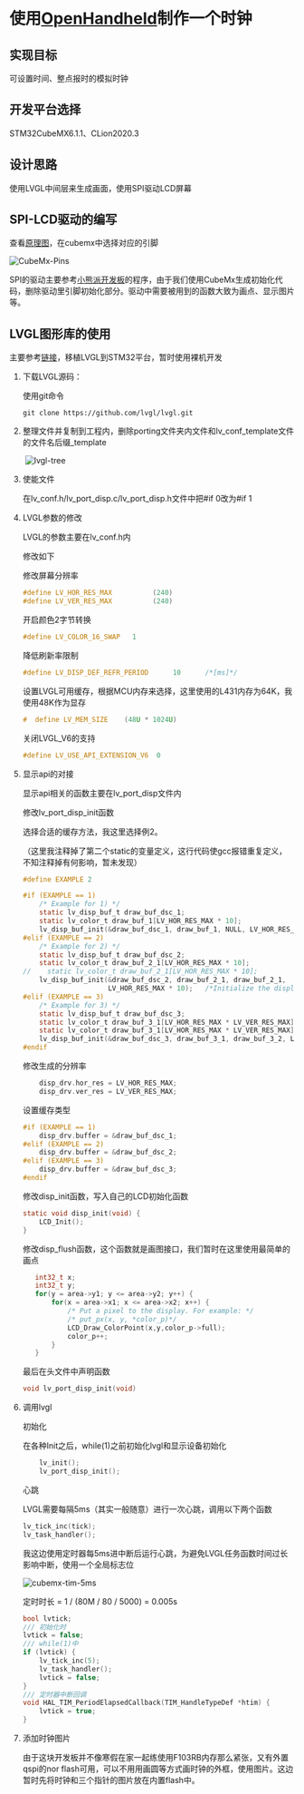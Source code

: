 # 使用[OpenHandheld](https://www.eetree.cn/project/detail/6)制作一个时钟

## 实现目标

可设置时间、整点报时的模拟时钟

## 开发平台选择

STM32CubeMX6.1.1、CLion2020.3

## 设计思路

使用LVGL中间层来生成画面，使用SPI驱动LCD屏幕

## SPI-LCD驱动的编写

查看[原理图](https://qn.eetree.cn/FkBlR1XzQ87g8et4vWdLYr3foLeN?attname=openhandheld-mx.pdf)，在cubemx中选择对应的引脚

![CubeMx-Pins](image/CubeMx-Pins.png)

SPI的驱动主要参考[小熊派开发板](https://www.huaweicloud.com/theme/243690-1-X)的程序，由于我们使用CubeMx生成初始化代码，删除驱动里引脚初始化部分。驱动中需要被用到的函数大致为画点、显示图片等。

## LVGL图形库的使用

主要参考[链接](https://blog.csdn.net/qq_26106317/article/details/109666444)，移植LVGL到STM32平台，暂时使用裸机开发

1. 下载LVGL源码：

   使用git命令

   ```shell
   git clone https://github.com/lvgl/lvgl.git
   ```

2. 整理文件并复制到工程内，删除porting文件夹内文件和lv_conf_template文件的文件名后缀_template

   ​    ![lvgl-tree](image/lvgl-tree.png)

3. 使能文件

   在lv_conf.h/lv_port_disp.c/lv_port_disp.h文件中把#if 0改为#if 1

4. LVGL参数的修改

   LVGL的参数主要在lv_conf.h内

   修改如下

   修改屏幕分辨率

   ```c
   #define LV_HOR_RES_MAX          (240)
   #define LV_VER_RES_MAX          (240)
   ```

   开启颜色2字节转换

   ```c
   #define LV_COLOR_16_SWAP   1
   ```

   降低刷新率限制

   ```c
   #define LV_DISP_DEF_REFR_PERIOD      10      /*[ms]*/
   ```

   设置LVGL可用缓存，根据MCU内存来选择，这里使用的L431内存为64K，我使用48K作为显存

   ```c
   #  define LV_MEM_SIZE    (48U * 1024U)
   ```

   关闭LVGL_V6的支持

   ```c
   #define LV_USE_API_EXTENSION_V6  0
   ```

5. 显示api的对接

   显示api相关的函数主要在lv_port_disp文件内

   修改lv_port_disp_init函数

   选择合适的缓存方法，我这里选择例2。

   （这里我注释掉了第二个static的变量定义，这行代码使gcc报错重复定义，不知注释掉有何影响，暂未发现）

   ```c
   #define EXAMPLE 2
   
   #if (EXAMPLE == 1)
       /* Example for 1) */
       static lv_disp_buf_t draw_buf_dsc_1;
       static lv_color_t draw_buf_1[LV_HOR_RES_MAX * 10];                          /*A buffer for 10 rows*/
       lv_disp_buf_init(&draw_buf_dsc_1, draw_buf_1, NULL, LV_HOR_RES_MAX * 10);   /*Initialize the display buffer*/
   #elif (EXAMPLE == 2)
       /* Example for 2) */
       static lv_disp_buf_t draw_buf_dsc_2;
       static lv_color_t draw_buf_2_1[LV_HOR_RES_MAX * 10];                        /*A buffer for 10 rows*/
   //    static lv_color_t draw_buf_2_1[LV_HOR_RES_MAX * 10];                        /*An other buffer for 10 rows*/
       lv_disp_buf_init(&draw_buf_dsc_2, draw_buf_2_1, draw_buf_2_1,
                        LV_HOR_RES_MAX * 10);   /*Initialize the display buffer*/
   #elif (EXAMPLE == 3)
       /* Example for 3) */
       static lv_disp_buf_t draw_buf_dsc_3;
       static lv_color_t draw_buf_3_1[LV_HOR_RES_MAX * LV_VER_RES_MAX];            /*A screen sized buffer*/
       static lv_color_t draw_buf_3_1[LV_HOR_RES_MAX * LV_VER_RES_MAX];            /*An other screen sized buffer*/
       lv_disp_buf_init(&draw_buf_dsc_3, draw_buf_3_1, draw_buf_3_2, LV_HOR_RES_MAX * LV_VER_RES_MAX);   /*Initialize the display buffer*/
   #endif
   ```

   修改生成的分辨率

   ```c
       disp_drv.hor_res = LV_HOR_RES_MAX;
       disp_drv.ver_res = LV_VER_RES_MAX;
   ```

   设置缓存类型

   ```c
   #if (EXAMPLE == 1)
       disp_drv.buffer = &draw_buf_dsc_1;
   #elif (EXAMPLE == 2)
       disp_drv.buffer = &draw_buf_dsc_2;
   #elif (EXAMPLE == 3)
       disp_drv.buffer = &draw_buf_dsc_3;
   #endif
   ```

   修改disp_init函数，写入自己的LCD初始化函数

   ```c
   static void disp_init(void) {
       LCD_Init();
   }
   ```

   修改disp_flush函数，这个函数就是画图接口，我们暂时在这里使用最简单的画点

   ```c
      int32_t x;
      int32_t y;
      for(y = area->y1; y <= area->y2; y++) {
          for(x = area->x1; x <= area->x2; x++) {
              /* Put a pixel to the display. For example: */
              /* put_px(x, y, *color_p)*/
              LCD_Draw_ColorPoint(x,y,color_p->full);
              color_p++;
          }
      }
   ```

   最后在头文件中声明函数

   ```c
   void lv_port_disp_init(void)
   ```

6. 调用lvgl

   初始化

   在各种Init之后，while(1)之前初始化lvgl和显示设备初始化

   ```c
       lv_init();
       lv_port_disp_init();
   ```

   心跳

   LVGL需要每隔5ms（其实一般随意）进行一次心跳，调用以下两个函数

   ```c
   lv_tick_inc(tick);
   lv_task_handler();
   ```

   我这边使用定时器每5ms进中断后运行心跳，为避免LVGL任务函数时间过长影响中断，使用一个全局标志位

   ![cubemx-tim-5ms](image/cubemx-tim-5ms.png)

   定时时长 = 1 / (80M / 80 / 5000) = 0.005s

   ```c
   bool lvtick;
   /// 初始化时
   lvtick = false;
   /// while(1)中
   if (lvtick) {
       lv_tick_inc(5);
       lv_task_handler();
       lvtick = false;
   }
   /// 定时器中断回调
   void HAL_TIM_PeriodElapsedCallback(TIM_HandleTypeDef *htim) {
       lvtick = true;
   }
   ```

7. 添加时钟图片

   由于这块开发板并不像寒假在家一起练使用F103RB内存那么紧张，又有外置qspi的nor flash可用，可以不用用画圆等方式画时钟的外框，使用图片。这边暂时先将时钟和三个指针的图片放在内置flash中。



